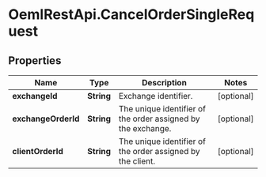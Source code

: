 # OemlRestApi.CancelOrderSingleRequest

## Properties

Name | Type | Description | Notes
------------ | ------------- | ------------- | -------------
**exchangeId** | **String** | Exchange identifier. | [optional] 
**exchangeOrderId** | **String** | The unique identifier of the order assigned by the exchange. | [optional] 
**clientOrderId** | **String** | The unique identifier of the order assigned by the client. | [optional] 



